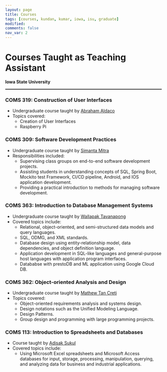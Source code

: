```yaml
---
layout: page
title: Courses
tags: [courses, kundan, kumar, iowa, isu, graduate]
modified:
comments: false
nav_var: 2
---
```


# Courses Taught as Teaching Assistant

**Iowa State University**
<!-- [Courses at Iowa State University](https://cs.iastate.edu/) -->
<hr style="border: 1px solid gray">

### COMS 319: Construction of User Interfaces
- Undergraduate course taught by [Abraham Aldaco](https://www.cs.iastate.edu/people/abraham-aldaco)
- Topics covered:
  - Creation of User Interfaces
  - Raspberry Pi

### COMS 309: Software Development Practices
- Undergraduate course taught by [Simanta Mitra](https://www.cs.iastate.edu/people/simanta-mitra)
- Responsibilities included:
  - Supervising class groups on end-to-end software development projects.
  - Assisting students in understanding concepts of SQL, Spring Boot, Mockito test Framework, CI/CD pipeline, Android, and IOS application development.
  - Providing a practical introduction to methods for managing software development.

### COMS 363: Introduction to Database Management Systems
- Undergraduate course taught by [Wallapak Tavanapong](https://www.cs.iastate.edu/tavanapo)
- Covered topics include:
  - Relational, object-oriented, and semi-structured data models and query languages.
  - SQL, ODMG, and XML standards.
  - Database design using entity-relationship model, data dependencies, and object definition language.
  - Application development in SQL-like languages and general-purpose host languages with application program interfaces.
  - Datababse with prestoDB and ML application using Google Cloud DB.

### COMS 362: Object-oriented Analysis and Design
- Undergraduate course taught by [Mathew Tan Creti](https://www.cs.iastate.edu/people/matthew-tan-creti)
- Topics covered:
  - Object-oriented requirements analysis and systems design.
  - Design notations such as the Unified Modeling Language.
  - Design Patterns.
  - Group design and programming with large programming projects.

### COMS 113: Introduction to Spreadsheets and Databases
- Course taught by [Adisak Sukul](https://www.cs.iastate.edu/adisak)
- Covered topics include:
  - Using Microsoft Excel spreadsheets and Microsoft Access databases for input, storage, processing, manipulation, querying, and analyzing data for business and industrial applications.

<!-- Uncomment and modify the following sections if you have taught statistics courses -->
<!-- 
<hr style="border:1px solid gray">
## Statistics
* STAT 571: [Introduction to Experimental Design](https://stat585-at-isu.github.io/) - Taught by [Heike Hofmann](https://www.stat.iastate.edu/people/heike-hofmann)
    - Independently supervised the class of 30 students and graded projects, term exams, and quizzes.
    - Assisted students in understanding various concepts of SQL, XML, and E-R model
* STAT 587: [Statistical Methods for Research Workers](https://catalog.iastate.edu/azcourses/stat/) - Taught by [Chong Wang](https://www.stat.iastate.edu/people/chong-wang)
    - Independently supervised the class of 30 students and graded projects, term exams, and quizzes.
    - Assisted students in understanding various concepts of SQL, XML, and E-R model
* STAT 430/583: [Empirical Methods for the Computational Sciences](https://catalog.iastate.edu/azcourses/stat/) - Taught by [Kris De Brabanter](https://www.stat.iastate.edu/people/kris-de-brabanter)
    - Independently supervised the class of 30 students and graded projects, term exams, and quizzes.
-->

<!-- 
<hr style="border:1px solid gray">
**Iowa State University (2020)** [Teaching assistant at Iowa State University](https://cs.iastate.edu/) -->
